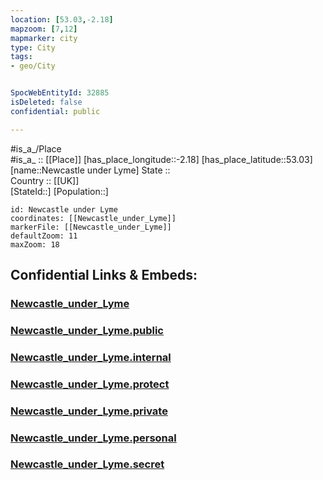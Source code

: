 ```yaml
---
location: [53.03,-2.18] 
mapzoom: [7,12] 
mapmarker: city 
type: City
tags:
- geo/City


SpocWebEntityId: 32885
isDeleted: false
confidential: public

---
```

#is_a_/Place  
#is_a_ :: [[Place]] 
[has_place_longitude::-2.18] 
[has_place_latitude::53.03] 
[name::Newcastle under Lyme] 
State ::  
Country :: [[UK]]  
[StateId::] 
[Population::] 



```leaflet
id: Newcastle under Lyme
coordinates: [[Newcastle_under_Lyme]] 
markerFile: [[Newcastle_under_Lyme]] 
defaultZoom: 11 
maxZoom: 18
```


## Confidential Links & Embeds: 

### [Newcastle_under_Lyme](/_Standards/Earth/Continent/Europe/Europe~North/UK/England/Regions~England/West_Midlands,Region/Stoke-on-Trent,County/cities~Stoke-on-Trent/Newcastle_under_Lyme.md) 

### [Newcastle_under_Lyme.public](/_public/Earth/Continent/Europe/Europe~North/UK/England/Regions~England/West_Midlands,Region/Stoke-on-Trent,County/cities~Stoke-on-Trent/Newcastle_under_Lyme.public.md) 

### [Newcastle_under_Lyme.internal](/_internal/Earth/Continent/Europe/Europe~North/UK/England/Regions~England/West_Midlands,Region/Stoke-on-Trent,County/cities~Stoke-on-Trent/Newcastle_under_Lyme.internal.md) 

### [Newcastle_under_Lyme.protect](/_protect/Earth/Continent/Europe/Europe~North/UK/England/Regions~England/West_Midlands,Region/Stoke-on-Trent,County/cities~Stoke-on-Trent/Newcastle_under_Lyme.protect.md) 

### [Newcastle_under_Lyme.private](/_private/Earth/Continent/Europe/Europe~North/UK/England/Regions~England/West_Midlands,Region/Stoke-on-Trent,County/cities~Stoke-on-Trent/Newcastle_under_Lyme.private.md) 

### [Newcastle_under_Lyme.personal](/_personal/Earth/Continent/Europe/Europe~North/UK/England/Regions~England/West_Midlands,Region/Stoke-on-Trent,County/cities~Stoke-on-Trent/Newcastle_under_Lyme.personal.md) 

### [Newcastle_under_Lyme.secret](/_secret/Earth/Continent/Europe/Europe~North/UK/England/Regions~England/West_Midlands,Region/Stoke-on-Trent,County/cities~Stoke-on-Trent/Newcastle_under_Lyme.secret.md)

